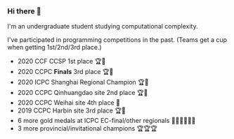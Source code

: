### Hi there 👋

I'm an undergraduate student studying computational complexity.

I've participated in programming competitions in the past. (Teams get a cup when getting 1st/2nd/3rd place.)

- 2020 CCF CCSP 1st place 🏆🏅️
- 2020 CCPC **Finals** 3rd place 🏆🏅️
- 2020 ICPC Shanghai Regional Champion 🏆🏅️
- 2020 CCPC Qinhuangdao site 2nd place 🏆🏅️
- 2020 CCPC Weihai site 4th place 🏅️
- 2019 CCPC Harbin site 3rd place 🏆🏅️
- 6 more gold medals at ICPC EC-final/other regionals 🏅️🏅️🏅️🏅️🏅️🏅️
- 3 more provincial/invitational champions 🏆🏆🏆
